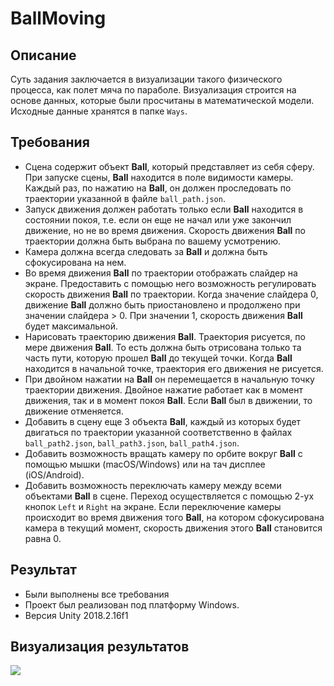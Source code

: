 # BallMoving

## Описание
Суть задания заключается в визуализации такого физического процесса, как полет мяча по параболе. Визуализация строится на основе данных, которые были просчитаны в математической модели. Исходные данные хранятся в папке `Ways`.

## Требования
- Сцена содержит объект **Ball**, который представляет из себя сферу. При запуске сцены, **Ball** находится в поле видимости камеры. Каждый раз, по нажатию на **Ball**, он должен проследовать по траектории указанной в файле `ball_path.json`.
- Запуск движения должен работать только если **Ball** находится в состоянии покоя, т.е. если он еще не начал или уже закончил движение, но не во время движения. Скорость движения **Ball** по траектории должна быть выбрана по вашему усмотрению.
- Камера должна всегда следовать за **Ball** и должна быть сфокусирована на нем.
- Во время движения **Ball** по траектории отображать слайдер на экране. Предоставить с помощью него возможность регулировать скорость движения **Ball** по траектории. Когда значение слайдера 0, движение **Ball** должно быть приостановлено и продолжено при значении слайдера > 0. При значении 1, скорость движения **Ball** будет максимальной.
 - Нарисовать траекторию движения **Ball**. Траектория рисуется, по мере движения **Ball**. То есть должна быть отрисована только та часть пути, которую прошел **Ball** до текущей точки. Когда **Ball** находится в начальной точке, траектория его движения не рисуется.
  - При двойном нажатии на **Ball** он перемещается в начальную точку траектории движения. Двойное нажатие работает как в момент движения, так и в момент покоя **Ball**. Если **Ball** был в движении, то движение отменяется.
  - Добавить в сцену еще 3 объекта **Ball**, каждый из которых будет двигаться по траектории указанной соответственно в файлах `ball_path2.json`, `ball_path3.json`, `ball_path4.json`.
  - Добавить возможность вращать камеру по орбите вокруг **Ball** с помощью мышки (macOS/Windows) или на тач дисплее (iOS/Android).
  - Добавить возможность переключать камеру между всеми объектами **Ball** в сцене. Переход осуществляется с помощью 2-ух кнопок `Left` и `Right` на экране. Если переключение камеры происходит во время движения того **Ball**, на котором сфокусирована камера в текущий момент, скорость движения этого **Ball** становится равна 0.
  
## Результат
- Были выполнены все требования
- Проект был реализован под платформу Windows.
- Версия Unity 2018.2.16f1

## Визуализация результатов
<a><img src="https://media.giphy.com/media/i2n73SzXYYS5ORYN70/giphy.gif"></a>
